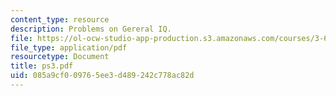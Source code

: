 ```yaml
---
content_type: resource
description: Problems on Gereral IQ.
file: https://ol-ocw-studio-app-production.s3.amazonaws.com/courses/3-60-symmetry-structure-and-tensor-properties-of-materials-fall-2005/085a9cf009765ee3d489242c778ac82d_ps3.pdf
file_type: application/pdf
resourcetype: Document
title: ps3.pdf
uid: 085a9cf0-0976-5ee3-d489-242c778ac82d
---
```

